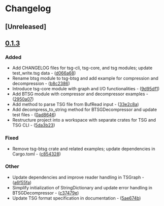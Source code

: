 # Changelog

## [Unreleased]

## [0.1.3](https://github.com/cauliyang/tsg/compare/tsg-v0.1.2...tsg-v0.1.3)

### Added


- Add CHANGELOG files for tsg-cli, tsg-core, and tsg modules; update test_write.tsg data - ([d066a68](https://github.com/cauliyang/tsg/commit/d066a68abd045fc6560ba4a631e898610ec30728))
- Rename btsg module to tsg-btsg and add example for compression and decompression - ([b8c2386](https://github.com/cauliyang/tsg/commit/b8c2386dfba3893ef51ac74ab0efa24d5a6e69f6))
- Introduce tsg-core module with graph and I/O functionalities - ([9d95df1](https://github.com/cauliyang/tsg/commit/9d95df14876841bac9cd53fc1980f0b7b1e43ffa))
- Add BTSG module with compressor and decompressor examples - ([2950a07](https://github.com/cauliyang/tsg/commit/2950a07c06163ef1bab3cd2545ae3e7bcb9c0fe5))
- Add method to parse TSG file from BufRead input - ([33e2c8a](https://github.com/cauliyang/tsg/commit/33e2c8abb415acd90878b9cc30fff2b538c18f8f))
- Add decompress_to_string method for BTSGDecompressor and update test files - ([0ad8646](https://github.com/cauliyang/tsg/commit/0ad86469deb3b1142d6fe02f84e2251b6847103f))
- Restructure project into a workspace with separate crates for TSG and TSG CLI - ([5da3b23](https://github.com/cauliyang/tsg/commit/5da3b23e04bf7289c86e8104a5b6df920ae5f87f))

### Fixed


- Remove tsg-btsg crate and related examples; update dependencies in Cargo.toml - ([c854328](https://github.com/cauliyang/tsg/commit/c854328d3f08b6098b2068f0032ccc5b308518e3))

### Other


- Update dependencies and improve reader handling in TSGraph - ([a6f55fa](https://github.com/cauliyang/tsg/commit/a6f55fa342e35db82d18739b86ffdecbbdc2c97c))
- Simplify initialization of StringDictionary and update error handling in BTSGDecompressor - ([c37479e](https://github.com/cauliyang/tsg/commit/c37479e6f9c1839ad66e65e594880ac80b5557d8))
- Update TSG format specification in documentation - ([5ae674b](https://github.com/cauliyang/tsg/commit/5ae674bfd3ff78d2f854b5a60c15ed4a01dae975))
